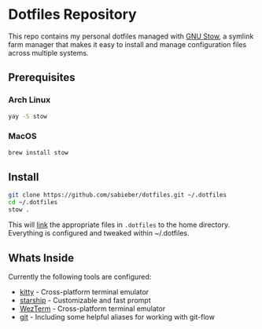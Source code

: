 # Dotfiles Repository

This repo contains my personal dotfiles managed with [GNU Stow](https://archlinux.org/packages/extra/any/stow/), a symlink farm manager that makes it easy to install and manage configuration files across multiple systems.

## Prerequisites

### Arch Linux
```bash
yay -S stow
```

### MacOS
```bash
brew install stow
```

## Install

```bash
git clone https://github.com/sabieber/dotfiles.git ~/.dotfiles
cd ~/.dotfiles
stow .
```

This will [link](https://wiki.archlinux.de/title/Ln) the appropriate files in `.dotfiles` to the home directory. Everything is configured and tweaked within ~/.dotfiles.

## Whats Inside

Currently the following tools are configured:

* [kitty](https://github.com/kovidgoyal/kitty) - Cross-platform terminal emulator
* [starship](https://starship.rs/) - Customizable and fast prompt
* [WezTerm](https://wezfurlong.org/wezterm/index.html) - Cross-platform terminal emulator
* [git](https://git-scm.com/) - Including some helpful aliases for working with git-flow
